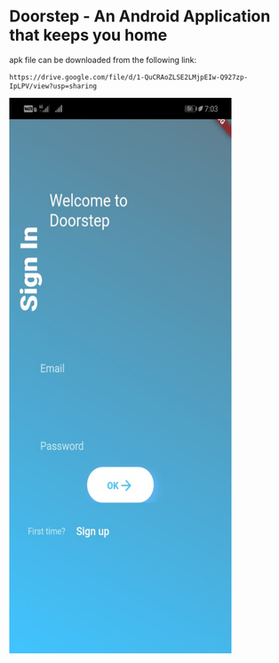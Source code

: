 # Doorstep - An Android Application that keeps you home

apk file can be downloaded from the following link:
```
https://drive.google.com/file/d/1-QuCRAoZLSE2LMjpEIw-Q927zp-IpLPV/view?usp=sharing
```
<img src="Pictures/1.jpeg" width="400" height="1000">
